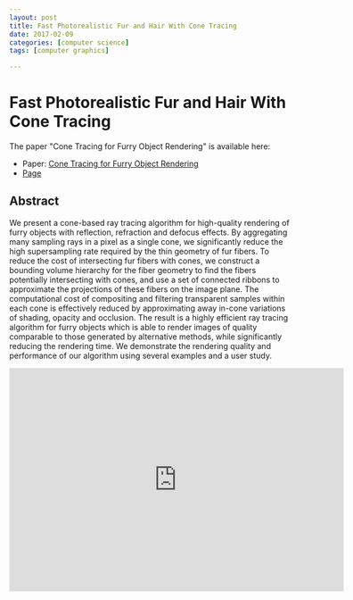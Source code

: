 ```yaml
---
layout: post
title: Fast Photorealistic Fur and Hair With Cone Tracing
date: 2017-02-09
categories: [computer science]
tags: [computer graphics]

---
```


# Fast Photorealistic Fur and Hair With Cone Tracing

The paper "Cone Tracing for Furry Object Rendering" is available here:

* Paper: [Cone Tracing for Furry Object Rendering](http://gaps-zju.org/mlchai/resources/qin2014cone.pdf)
* [Page](http://gaps-zju.org/mlchai/)

## Abstract

We present a cone-based ray tracing algorithm for high-quality rendering of furry objects with reflection, refraction and defocus effects. By aggregating many sampling rays in a pixel as a single cone, we significantly reduce the high supersampling rate required by the thin geometry of fur fibers. To reduce the cost of intersecting fur fibers with cones, we construct a bounding volume hierarchy for the fiber geometry to find the fibers potentially intersecting with cones, and use a set of connected ribbons to approximate the projections of these fibers on the image plane. The computational cost of compositing and filtering transparent samples within each cone is effectively reduced by approximating away in-cone variations of shading, opacity and occlusion. The result is a highly efficient ray tracing algorithm for furry objects which is able to render images of quality comparable to those generated by alternative methods, while significantly reducing the rendering time. We demonstrate the rendering quality and performance of our algorithm using several examples and a user study.

<iframe width="600" height="400" src="https://www.youtube.com/embed/-all65C-dh0" frameborder="0" allowfullscreen></iframe>
